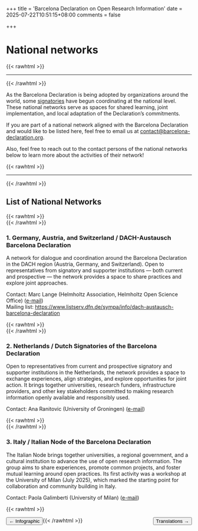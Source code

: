 +++
title = 'Barcelona Declaration on Open Research Information'
date = 2025-07-22T10:51:15+08:00
comments = false

+++

# National networks
{{< rawhtml >}}
<hr class="small">
{{< /rawhtml >}}

As the Barcelona Declaration is being adopted by organizations around the world, some [signatories](/signatories) have begun coordinating at the national level. These national networks serve as spaces for shared learning, joint implementation, and local adaptation of the Declaration’s commitments.

If you are part of a national network aligned with the Barcelona Declaration and would like to be listed here, feel free to email us at contact@barcelona-declaration.org.

Also, feel free to reach out to the contact persons of the national networks below to learn more about the activities of their network! 

{{< rawhtml >}}
<br>
<hr class="small">
{{< /rawhtml >}}

## List of National Networks  
{{< rawhtml >}}
<br>
{{< /rawhtml >}}

### 1. Germany, Austria, and Switzerland / DACH-Austausch Barcelona Declaration
  
A network for dialogue and coordination around the Barcelona Declaration in the DACH region (Austria, Germany, and Switzerland). Open to representatives from signatory and supporter institutions — both current and prospective — the network provides a space to share practices and explore joint approaches.  
  
Contact: Marc Lange (Helmholtz Association, Helmholtz Open Science Office) ([e-mail](mailto:marc.lange@os.helmholtz.de))  
Mailing list: https://www.listserv.dfn.de/sympa/info/dach-austausch-barcelona-declaration

{{< rawhtml >}}
<br>
{{< /rawhtml >}}

### 2. Netherlands / Dutch Signatories of the Barcelona Declaration

Open to representatives from current and prospective signatory and supporter institutions in the Netherlands, the network provides a space to exchange experiences, align strategies, and explore opportunities for joint action. It brings together universities, research funders, infrastructure providers, and other key stakeholders committed to making research information openly available and responsibly used.
  
Contact: Ana Ranitovic (University of Groningen) ([e-mail](a.ranitovic@rug.nl))

{{< rawhtml >}}
<br>
{{< /rawhtml >}}

### 3. Italy / Italian Node of the Barcelona Declaration

The Italian Node brings together universities, a regional government, and a cultural institution to advance the use of open research information. The group aims to share experiences, promote common projects, and foster mutual learning around open practices. Its first activity was a workshop at the University of Milan (July 2025), which marked the starting point for collaboration and community building in Italy.

Contact: Paola Galimberti (University of Milan) ([e-mail](paola.galimberti@unimi.it))

{{< rawhtml >}}


<button style="float:left" onclick="document.location='/infographic'">&larr; Infographic</button> 

<button style="float:right" onclick="document.location='/translations'">Translations &rarr;</button> 

{{< /rawhtml >}}
